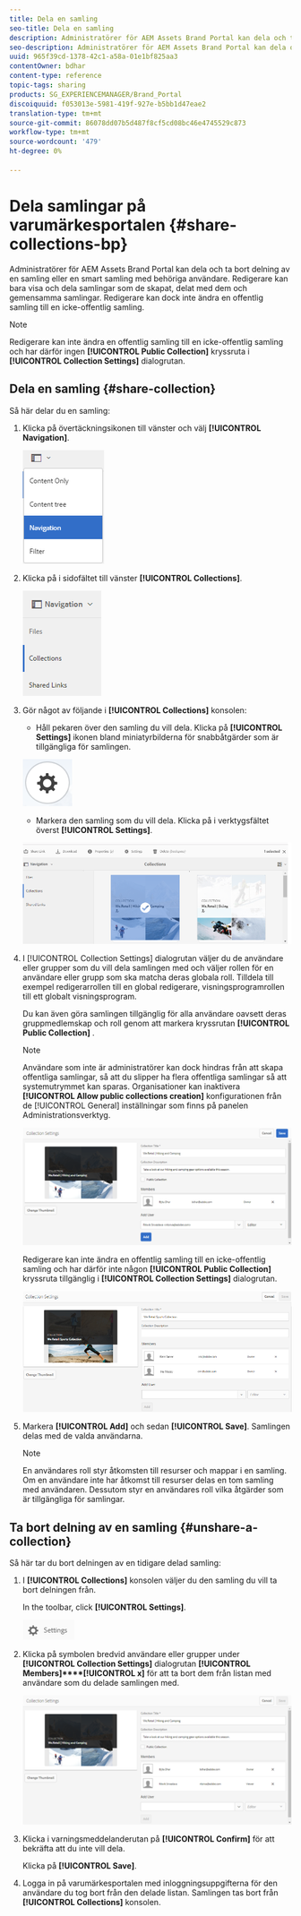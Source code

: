 ```yaml
---
title: Dela en samling
seo-title: Dela en samling
description: Administratörer för AEM Assets Brand Portal kan dela och ta bort delning av en samling eller en smart samling med behöriga användare. Redigerare kan bara visa och dela samlingar som de skapat, delat med dem och gemensamma samlingar.
seo-description: Administratörer för AEM Assets Brand Portal kan dela och ta bort delning av en samling eller en smart samling med behöriga användare. Redigerare kan bara visa och dela samlingar som de skapat, delat med dem och gemensamma samlingar.
uuid: 965f39cd-1378-42c1-a58a-01e1bf825aa3
contentOwner: bdhar
content-type: reference
topic-tags: sharing
products: SG_EXPERIENCEMANAGER/Brand_Portal
discoiquuid: f053013e-5981-419f-927e-b5bb1d47eae2
translation-type: tm+mt
source-git-commit: 86078dd07b5d487f8cf5cd08bc46e4745529c873
workflow-type: tm+mt
source-wordcount: '479'
ht-degree: 0%

---
```



# Dela samlingar på varumärkesportalen {#share-collections-bp}

Administratörer för AEM Assets Brand Portal kan dela och ta bort delning av en samling eller en smart samling med behöriga användare. Redigerare kan bara visa och dela samlingar som de skapat, delat med dem och gemensamma samlingar. Redigerare kan dock inte ändra en offentlig samling till en icke-offentlig samling.

>[!NOTE]
>
>Redigerare kan inte ändra en offentlig samling till en icke-offentlig samling och har därför ingen **[!UICONTROL Public Collection]** kryssruta i **[!UICONTROL Collection Settings]** dialogrutan.

## Dela en samling {#share-collection}

Så här delar du en samling:

1. Klicka på övertäckningsikonen till vänster och välj **[!UICONTROL Navigation]**.

   ![](assets/contenttree-1.png)

1. Klicka på i sidofältet till vänster **[!UICONTROL Collections]**.

   ![](assets/access_collections.png)

1. Gör något av följande i **[!UICONTROL Collections]** konsolen:

   * Håll pekaren över den samling du vill dela. Klicka på **[!UICONTROL Settings]** ikonen bland miniatyrbilderna för snabbåtgärder som är tillgängliga för samlingen.

   ![](assets/settings_thumbnail.png)

   * Markera den samling som du vill dela. Klicka på i verktygsfältet överst **[!UICONTROL Settings]**.

   ![](assets/collection-sharing.png)

1. I [!UICONTROL Collection Settings] dialogrutan väljer du de användare eller grupper som du vill dela samlingen med och väljer rollen för en användare eller grupp som ska matcha deras globala roll. Tilldela till exempel redigerarrollen till en global redigerare, visningsprogramrollen till ett globalt visningsprogram.

   Du kan även göra samlingen tillgänglig för alla användare oavsett deras gruppmedlemskap och roll genom att markera kryssrutan **[!UICONTROL Public Collection]** .

   >[!NOTE]
   >
   >Användare som inte är administratörer kan dock hindras från att skapa offentliga samlingar, så att du slipper ha flera offentliga samlingar så att systemutrymmet kan sparas. Organisationer kan inaktivera **[!UICONTROL Allow public collections creation]** konfigurationen från de [!UICONTROL General] inställningar som finns på panelen Administrationsverktyg.

   ![](assets/collection_sharingadduser.png)

   Redigerare kan inte ändra en offentlig samling till en icke-offentlig samling och har därför inte någon **[!UICONTROL Public Collection]** kryssruta tillgänglig i **[!UICONTROL Collection Settings]** dialogrutan.

   ![](assets/collection-setting-editor.png)

1. Markera **[!UICONTROL Add]** och sedan **[!UICONTROL Save]**. Samlingen delas med de valda användarna.

   >[!NOTE]
   >
   >En användares roll styr åtkomsten till resurser och mappar i en samling. Om en användare inte har åtkomst till resurser delas en tom samling med användaren. Dessutom styr en användares roll vilka åtgärder som är tillgängliga för samlingar.

## Ta bort delning av en samling {#unshare-a-collection}

Så här tar du bort delningen av en tidigare delad samling:

1. I **[!UICONTROL Collections]** konsolen väljer du den samling du vill ta bort delningen från.

   In the toolbar, click **[!UICONTROL Settings]**.

   ![](assets/collection_settings.png)

1. Klicka på symbolen bredvid användare eller grupper under **[!UICONTROL Collection Settings]** dialogrutan **[!UICONTROL Members]****[!UICONTROL x]** för att ta bort dem från listan med användare som du delade samlingen med.

   ![](assets/unshare_collection.png)

1. Klicka i varningsmeddelanderutan på **[!UICONTROL Confirm]** för att bekräfta att du inte vill dela.

   Klicka på **[!UICONTROL Save]**.

1. Logga in på varumärkesportalen med inloggningsuppgifterna för den användare du tog bort från den delade listan. Samlingen tas bort från **[!UICONTROL Collections]** konsolen.
